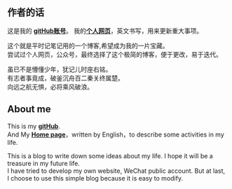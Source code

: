 ## 作者的话
这是我的 [**gitHub账号**](https://github.com/Zouyikang1995)。
我的[**个人网页**](http://yikangzou.com/)，英文书写，用来更新重大事项。
   
这个就是平时记笔记用的一个博客,希望成为我的一片宝藏。     
尝试过个人网页，公众号，最终选择了这个极简的博客，便于更改，易于迭代。
    
虽已不是懵懂少年，犹记儿时座右铭。     
有志者事竟成，破釜沉舟百二秦关终属楚。     
向远之航无惧，必将乘风破浪。      

## About me   
This is my [**gitHub**](https://github.com/Zouyikang1995).         
And My [**Home page**](http://yikangzou.com/)，written by English，to describe some activities in my life.      

This is a blog to write down some ideas about my life. I hope it will be a treasure in my future life.       
I have tried to develop my own website, WeChat public account. But at last, I choose to use this simple blog because it is easy to modify.    